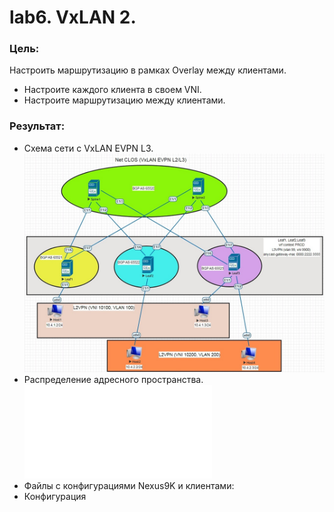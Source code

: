 # lab6. VxLAN 2.
### Цель: 
Настроить маршрутизацию в рамках Overlay между клиентами.
- Настроите каждого клиента в своем VNI.
- Настроите маршрутизацию между клиентами.
### Результат:
- Схема сети с VxLAN EVPN L3.
![Схема сети с VxLAN EVPN L3](Схема%20VXLAN2.jpg)
- Распределение адресного пространства.
![Адресное пространство](Распределение%20адресного%20пространства.md)
- Файлы с конфигурациями Nexus9K и клиентами:
- Конфигурация
